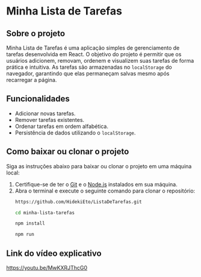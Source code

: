 # Minha Lista de Tarefas

## Sobre o projeto

Minha Lista de Tarefas é uma aplicação simples de gerenciamento de tarefas desenvolvida em React. O objetivo do projeto é permitir que os usuários adicionem, removam, ordenem e visualizem suas tarefas de forma prática e intuitiva. As tarefas são armazenadas no `localStorage` do navegador, garantindo que elas permaneçam salvas mesmo após recarregar a página.

## Funcionalidades

- Adicionar novas tarefas.
- Remover tarefas existentes.
- Ordenar tarefas em ordem alfabética.
- Persistência de dados utilizando o `localStorage`.

## Como baixar ou clonar o projeto

Siga as instruções abaixo para baixar ou clonar o projeto em uma máquina local:

1. Certifique-se de ter o [Git](https://git-scm.com/) e o [Node.js](https://nodejs.org/) instalados em sua máquina.
2. Abra o terminal e execute o seguinte comando para clonar o repositório:
   ```bash
   https://github.com/HidekiEto/ListaDeTarefas.git

   cd minha-lista-tarefas

   npm install

   npm run 
   
## Link do vídeo explicativo

   https://youtu.be/MwKXRJThcG0
